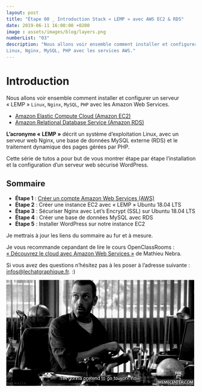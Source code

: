 ```yaml
---
layout: post
title: "Étape 00 _ Introduction Stack « LEMP » avec AWS EC2 & RDS"
date: 2019-06-11 16:00:00 +0200
image : assets/images/blog/layers.png
numberList: "03"
description: "Nous allons voir ensemble comment installer et configurer un serveur « LEMP » 
Linux, Nginx, MySQL, PHP avec les services AWS."
---
```

# Introduction 
Nous allons voir ensemble comment installer et configurer un serveur « LEMP »  `Linux`, `Nginx`, `MySQL`, `PHP` avec les Amazon Web Services. 

- [Amazon Elastic Compute Cloud (Amazon EC2)](https://aws.amazon.com/fr/ec2/)
- [Amazon Relational Database Service (Amazon RDS)](https://aws.amazon.com/fr/rds/)

**L’acronyme « LEMP »** décrit un système d’exploitation Linux, avec un serveur web Nginx, une base de données MySQL externe (RDS)  et le traitement dynamique des pages gérées par PHP.

Cette série de tutos a pour but de vous montrer étape par étape l’installation et la configuration d’un serveur web sécurisé WordPress.

## Sommaire
- **Étape 1** : [Créer un compte Amazon Web Services (AWS)](https://lechatgraphique.github.io/blog/ep1-inscription-compte-aws)
- **Étape 2** : Créer une instance EC2 avec « LEMP » Ubuntu 18.04 LTS
- **Étape 3** : Sécuriser Nginx avec Let’s Encrypt (SSL) sur Ubuntu 18.04 LTS
- **Étape 4** : Créer une base de données MySQL avec RDS
- **Étape 5** : Installer WordPress sur notre instance EC2

Je mettrais à jour les liens du sommaire au fur et à mesure.

Je vous recommande cepandant de lire le cours OpenClassRooms : [« Découvrez le cloud avec Amazon Web Services »](https://openclassrooms.com/fr/courses/4810836-decouvrez-le-cloud-avec-amazon-web-services) de Mathieu Nebra.

Si vous avez des questions n’hésitez pas à les poser à l’adresse suivante : infos@lechatgraphique.fr. :)

![Ready!](/assets/images/blog/ready.gif)
